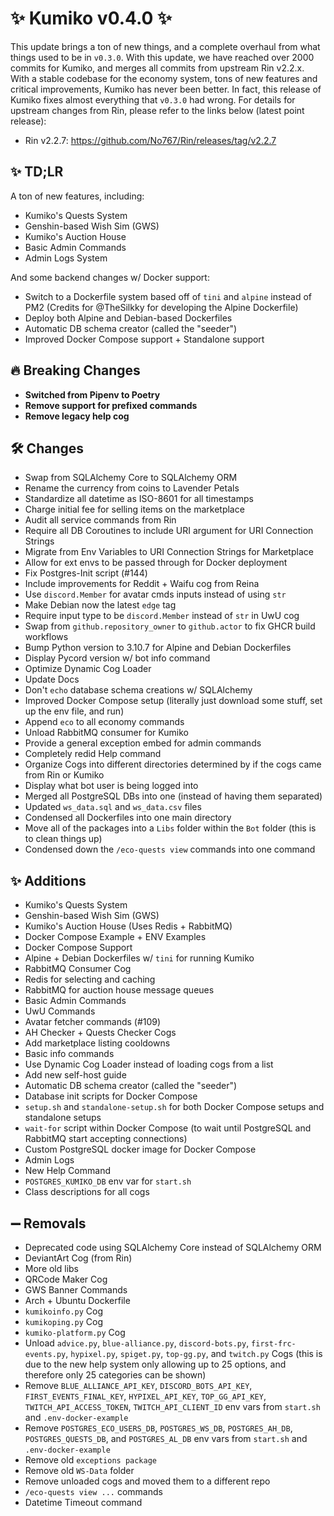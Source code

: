 # ✨ Kumiko v0.4.0 ✨

This update brings a ton of new things, and a complete overhaul from what things used to be in `v0.3.0`. With this update, we have reached over 2000 commits for Kumiko, and merges all commits from upstream Rin v2.2.x. With a stable codebase for the economy system, tons of new features and critical improvements, Kumiko has never been better. In fact, this release of Kumiko fixes almost everything that `v0.3.0` had wrong. For details for upstream changes from Rin, please refer to the links below (latest point release):

- Rin v2.2.7: https://github.com/No767/Rin/releases/tag/v2.2.7

## ✨ TD;LR

A ton of new features, including:

- Kumiko's Quests System
- Genshin-based Wish Sim (GWS)
- Kumiko's Auction House
- Basic Admin Commands
- Admin Logs System

And some backend changes w/ Docker support:

- Switch to a Dockerfile system based off of `tini` and `alpine` instead of PM2 (Credits for @TheSilkky for developing the Alpine Dockerfile)
- Deploy both Alpine and Debian-based Dockerfiles
- Automatic DB schema creator (called the "seeder")
- Improved Docker Compose support + Standalone support

## 🔥 Breaking Changes

- **Switched from Pipenv to Poetry**
- **Remove support for prefixed commands**
- **Remove legacy help cog**

## 🛠️ Changes

- Swap from SQLAlchemy Core to SQLAlchemy ORM
- Rename the currency from coins to Lavender Petals
- Standardize all datetime as ISO-8601 for all timestamps
- Charge initial fee for selling items on the marketplace 
- Audit all service commands from Rin
- Require all DB Coroutines to include URI argument for URI Connection Strings
- Migrate from Env Variables to URI Connection Strings for Marketplace
- Allow for ext envs to be passed through for Docker deployment
- Fix Postgres-Init script (#144)
- Include improvements for Reddit + Waifu cog from Reina
- Use `discord.Member` for avatar cmds inputs instead of using `str`
- Make Debian now the latest `edge` tag
- Require input type to be `discord.Member` instead of `str` in UwU cog
- Swap from `github.repository_owner` to `github.actor` to fix GHCR build workflows
- Bump Python version to 3.10.7 for Alpine and Debian Dockerfiles
- Display Pycord version w/ bot info command
- Optimize Dynamic Cog Loader
- Update Docs
- Don't `echo` database schema creations w/ SQLAlchemy
- Improved Docker Compose setup (literally just download some stuff, set up the env file, and run)
- Append `eco` to all economy commands
- Unload RabbitMQ consumer for Kumiko
- Provide a general exception embed for admin commands
- Completely redid Help command
- Organize Cogs into different directories determined by if the cogs came from Rin or Kumiko
- Display what bot user is being logged into
- Merged all PostgreSQL DBs into one (instead of having them separated)
- Updated `ws_data.sql` and `ws_data.csv` files
- Condensed all Dockerfiles into one main directory
- Move all of the packages into a `Libs` folder within the `Bot` folder (this is to clean things up)
- Condensed down the `/eco-quests view` commands into one command


## ✨ Additions
- Kumiko's Quests System
- Genshin-based Wish Sim (GWS)
- Kumiko's Auction House (Uses Redis + RabbitMQ)
- Docker Compose Example + ENV Examples
- Docker Compose Support
- Alpine + Debian Dockerfiles w/ `tini` for running Kumiko
- RabbitMQ Consumer Cog
- Redis for selecting and caching
- RabbitMQ for auction house message queues
- Basic Admin Commands
- UwU Commands
- Avatar fetcher commands (#109)
- AH Checker + Quests Checker Cogs
- Add marketplace listing cooldowns
- Basic info commands
- Use Dynamic Cog Loader instead of loading cogs from a list
- Add new self-host guide
- Automatic DB schema creator (called the "seeder")
- Database init scripts for Docker Compose 
- `setup.sh` and `standalone-setup.sh` for both Docker Compose setups and standalone setups
- `wait-for` script within Docker Compose (to wait until PostgreSQL and RabbitMQ start accepting connections)
- Custom PostgreSQL docker image for Docker Compose
- Admin Logs
- New Help Command
- `POSTGRES_KUMIKO_DB` env var for `start.sh`
- Class descriptions for all cogs

## ➖ Removals

- Deprecated code using SQLAlchemy Core instead of SQLAlchemy ORM
- DeviantArt Cog (from Rin)
- More old libs
- QRCode Maker Cog
- GWS Banner Commands
- Arch + Ubuntu Dockerfile
- `kumikoinfo.py` Cog
- `kumikoping.py` Cog
- `kumiko-platform.py` Cog
- Unload `advice.py`, `blue-alliance.py`, `discord-bots.py`, `first-frc-events.py`, `hypixel.py`, `spiget.py`, `top-gg.py`, and `twitch.py` Cogs (this is due to the new help system only allowing up to 25 options, and therefore only 25 categories can be shown)
- Remove `BLUE_ALLIANCE_API_KEY`, `DISCORD_BOTS_API_KEY`, `FIRST_EVENTS_FINAL_KEY`, `HYPIXEL_API_KEY`,  `TOP_GG_API_KEY`, `TWITCH_API_ACCESS_TOKEN`, `TWITCH_API_CLIENT_ID` env vars from `start.sh` and `.env-docker-example`
- Remove `POSTGRES_ECO_USERS_DB`, `POSTGRES_WS_DB`, `POSTGRES_AH_DB`, `POSTGRES_QUESTS_DB`, and `POSTGRES_AL_DB` env vars from `start.sh` and `.env-docker-example`
- Remove old `exceptions package`
- Remove old `WS-Data` folder
- Remove unloaded cogs and moved them to a different repo
- `/eco-quests view ...` commands
- Datetime Timeout command